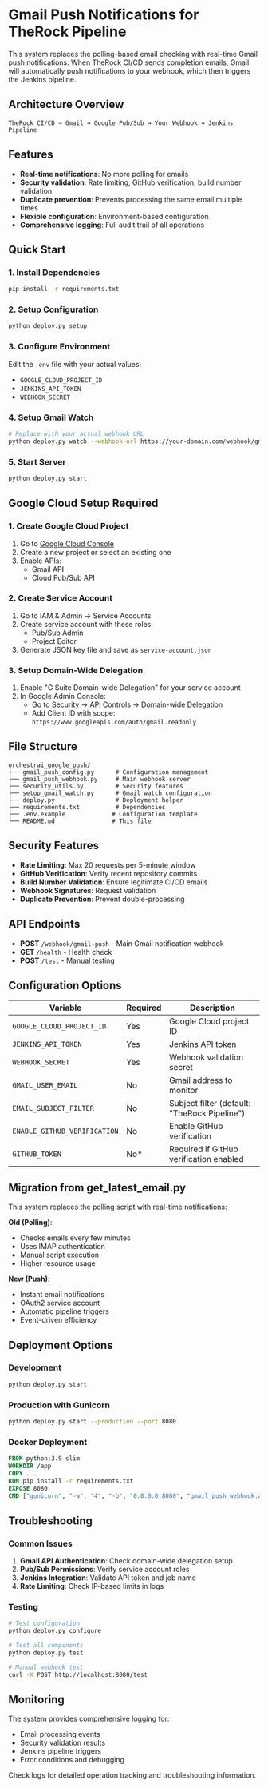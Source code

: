 # Gmail Push Notifications for TheRock Pipeline

This system replaces the polling-based email checking with real-time Gmail push notifications. When TheRock CI/CD sends completion emails, Gmail will automatically push notifications to your webhook, which then triggers the Jenkins pipeline.

## Architecture Overview

```
TheRock CI/CD → Gmail → Google Pub/Sub → Your Webhook → Jenkins Pipeline
```

## Features

- **Real-time notifications**: No more polling for emails
- **Security validation**: Rate limiting, GitHub verification, build number validation
- **Duplicate prevention**: Prevents processing the same email multiple times
- **Flexible configuration**: Environment-based configuration
- **Comprehensive logging**: Full audit trail of all operations

## Quick Start

### 1. Install Dependencies
```bash
pip install -r requirements.txt
```

### 2. Setup Configuration
```bash
python deploy.py setup
```

### 3. Configure Environment
Edit the `.env` file with your actual values:
- `GOOGLE_CLOUD_PROJECT_ID`
- `JENKINS_API_TOKEN`
- `WEBHOOK_SECRET`

### 4. Setup Gmail Watch
```bash
# Replace with your actual webhook URL
python deploy.py watch --webhook-url https://your-domain.com/webhook/gmail-push
```

### 5. Start Server
```bash
python deploy.py start
```

## Google Cloud Setup Required

### 1. Create Google Cloud Project
1. Go to [Google Cloud Console](https://console.cloud.google.com/)
2. Create a new project or select an existing one
3. Enable APIs:
   - Gmail API
   - Cloud Pub/Sub API

### 2. Create Service Account
1. Go to IAM & Admin → Service Accounts
2. Create service account with these roles:
   - Pub/Sub Admin
   - Project Editor
3. Generate JSON key file and save as `service-account.json`

### 3. Setup Domain-Wide Delegation
1. Enable "G Suite Domain-wide Delegation" for your service account
2. In Google Admin Console:
   - Go to Security → API Controls → Domain-wide Delegation
   - Add Client ID with scope: `https://www.googleapis.com/auth/gmail.readonly`

## File Structure

```
orchestrai_google_push/
├── gmail_push_config.py      # Configuration management
├── gmail_push_webhook.py     # Main webhook server
├── security_utils.py         # Security features
├── setup_gmail_watch.py      # Gmail watch configuration
├── deploy.py                 # Deployment helper
├── requirements.txt          # Dependencies
├── .env.example             # Configuration template
└── README.md                # This file
```

## Security Features

- **Rate Limiting**: Max 20 requests per 5-minute window
- **GitHub Verification**: Verify recent repository commits
- **Build Number Validation**: Ensure legitimate CI/CD emails
- **Webhook Signatures**: Request validation
- **Duplicate Prevention**: Prevent double-processing

## API Endpoints

- **POST** `/webhook/gmail-push` - Main Gmail notification webhook
- **GET** `/health` - Health check
- **POST** `/test` - Manual testing

## Configuration Options

| Variable | Required | Description |
|----------|----------|-------------|
| `GOOGLE_CLOUD_PROJECT_ID` | Yes | Google Cloud project ID |
| `JENKINS_API_TOKEN` | Yes | Jenkins API token |
| `WEBHOOK_SECRET` | Yes | Webhook validation secret |
| `GMAIL_USER_EMAIL` | No | Gmail address to monitor |
| `EMAIL_SUBJECT_FILTER` | No | Subject filter (default: "TheRock Pipeline") |
| `ENABLE_GITHUB_VERIFICATION` | No | Enable GitHub verification |
| `GITHUB_TOKEN` | No* | Required if GitHub verification enabled |

## Migration from get_latest_email.py

This system replaces the polling script with real-time notifications:

**Old (Polling)**:
- Checks emails every few minutes
- Uses IMAP authentication
- Manual script execution
- Higher resource usage

**New (Push)**:
- Instant email notifications
- OAuth2 service account
- Automatic pipeline triggers
- Event-driven efficiency

## Deployment Options

### Development
```bash
python deploy.py start
```

### Production with Gunicorn
```bash
python deploy.py start --production --port 8080
```

### Docker Deployment
```dockerfile
FROM python:3.9-slim
WORKDIR /app
COPY . .
RUN pip install -r requirements.txt
EXPOSE 8080
CMD ["gunicorn", "-w", "4", "-b", "0.0.0.0:8080", "gmail_push_webhook:app"]
```

## Troubleshooting

### Common Issues
1. **Gmail API Authentication**: Check domain-wide delegation setup
2. **Pub/Sub Permissions**: Verify service account roles
3. **Jenkins Integration**: Validate API token and job name
4. **Rate Limiting**: Check IP-based limits in logs

### Testing
```bash
# Test configuration
python deploy.py configure

# Test all components
python deploy.py test

# Manual webhook test
curl -X POST http://localhost:8080/test
```

## Monitoring

The system provides comprehensive logging for:
- Email processing events
- Security validation results
- Jenkins pipeline triggers
- Error conditions and debugging

Check logs for detailed operation tracking and troubleshooting information.